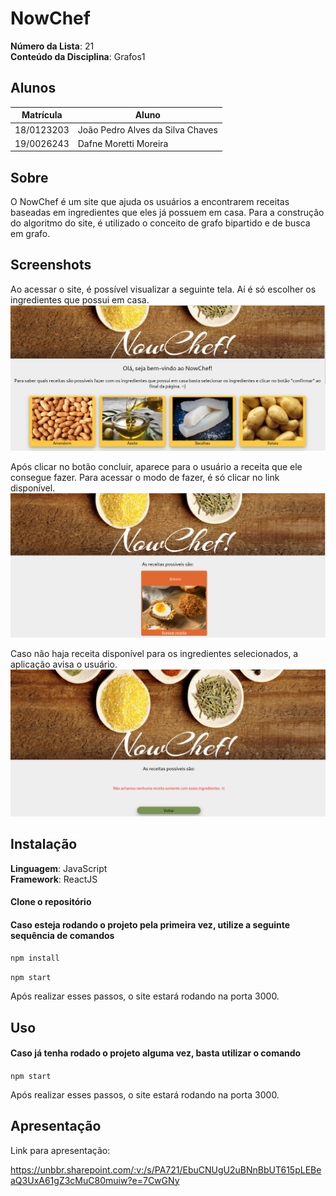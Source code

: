 # NowChef

**Número da Lista**: 21<br>
**Conteúdo da Disciplina**: Grafos1<br>

## Alunos
|Matrícula | Aluno |
| -- | -- |
| 18/0123203  |  João Pedro Alves da Silva Chaves |
| 19/0026243  |  Dafne Moretti Moreira |

## Sobre 
O NowChef é um site que ajuda os usuários a encontrarem receitas baseadas em ingredientes que eles já possuem em casa. Para a construção do algoritmo do site, é utilizado o conceito de grafo bipartido e de busca em grafo.

## Screenshots

Ao acessar o site, é possível visualizar a seguinte tela. Aí é só escolher os ingredientes que possui em casa.
![Homepage](/src/assets/frontNowChef.png)

Após clicar no botão concluir, aparece para o usuário a receita que ele consegue fazer. Para acessar o modo de fazer, é só clicar no link disponível.
![RecipesPage](/src/assets/recipesFront.png)

Caso não haja receita disponível para os ingredientes selecionados, a aplicação avisa o usuário.
![NoRecipes](/src/assets/wrongRecipes.png)

## Instalação 
**Linguagem**: JavaScript<br>
**Framework**: ReactJS<br>

#### Clone o repositório

#### Caso esteja rodando o projeto pela primeira vez, utilize a seguinte sequência de comandos

```npm install```

```npm start```


Após realizar esses passos, o site estará rodando na porta 3000.

## Uso 
 
#### Caso já tenha rodado o projeto alguma vez, basta utilizar o comando

```npm start```

Após realizar esses passos, o site estará rodando na porta 3000.

## Apresentação 

Link para apresentação:

https://unbbr.sharepoint.com/:v:/s/PA721/EbuCNUgU2uBNnBbUT615pLEBeaQ3UxA61gZ3cMuC80muiw?e=7CwGNy



